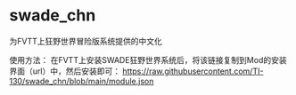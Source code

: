 # swade_chn
 为FVTT上狂野世界冒险版系统提供的中文化
 
 使用方法：
 在FVTT上安装SWADE狂野世界系统后，将该链接复制到Mod的安装界面（url）中，然后安装即可：
  https://raw.githubusercontent.com/TI-130/swade_chn/blob/main/module.json
